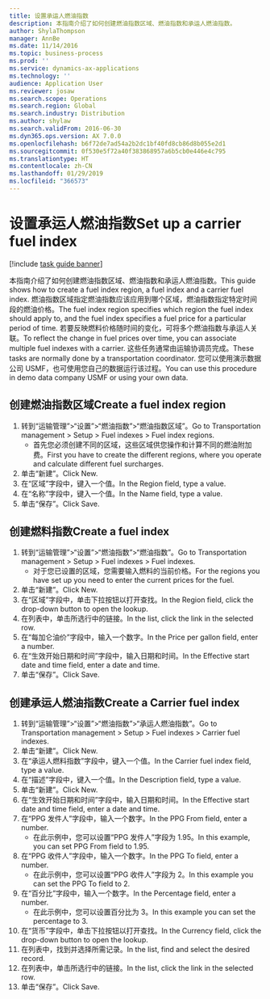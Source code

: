 ```yaml
---
title: 设置承运人燃油指数
description: 本指南介绍了如何创建燃油指数区域、燃油指数和承运人燃油指数。
author: ShylaThompson
manager: AnnBe
ms.date: 11/14/2016
ms.topic: business-process
ms.prod: ''
ms.service: dynamics-ax-applications
ms.technology: ''
audience: Application User
ms.reviewer: josaw
ms.search.scope: Operations
ms.search.region: Global
ms.search.industry: Distribution
ms.author: shylaw
ms.search.validFrom: 2016-06-30
ms.dyn365.ops.version: AX 7.0.0
ms.openlocfilehash: b6f72de7ad54a2b2dc1bf40fd8cb86d8b055e2d1
ms.sourcegitcommit: 0f530e5f72a40f383868957a6b5cb0e446e4c795
ms.translationtype: HT
ms.contentlocale: zh-CN
ms.lasthandoff: 01/29/2019
ms.locfileid: "366573"
---
```

# <a name="set-up-a-carrier-fuel-index"></a><span data-ttu-id="e3ae5-103">设置承运人燃油指数</span><span class="sxs-lookup"><span data-stu-id="e3ae5-103">Set up a carrier fuel index</span></span>

[!include [task guide banner](../../includes/task-guide-banner.md)]

<span data-ttu-id="e3ae5-104">本指南介绍了如何创建燃油指数区域、燃油指数和承运人燃油指数。</span><span class="sxs-lookup"><span data-stu-id="e3ae5-104">This guide shows how to create a fuel index region, a fuel index and a carrier fuel index.</span></span> <span data-ttu-id="e3ae5-105">燃油指数区域指定燃油指数应该应用到哪个区域，燃油指数指定特定时间段的燃油价格。</span><span class="sxs-lookup"><span data-stu-id="e3ae5-105">The fuel index region specifies which region the fuel index should apply to, and the fuel index specifies a fuel price for a particular period of time.</span></span> <span data-ttu-id="e3ae5-106">若要反映燃料价格随时间的变化，可将多个燃油指数与承运人关联。</span><span class="sxs-lookup"><span data-stu-id="e3ae5-106">To reflect the change in fuel prices over time, you can associate multiple fuel indexes with a carrier.</span></span>  <span data-ttu-id="e3ae5-107">这些任务通常由运输协调员完成。</span><span class="sxs-lookup"><span data-stu-id="e3ae5-107">These tasks are normally done by a transportation coordinator.</span></span> <span data-ttu-id="e3ae5-108">您可以使用演示数据公司 USMF，也可使用您自己的数据运行该过程。</span><span class="sxs-lookup"><span data-stu-id="e3ae5-108">You can use this procedure in demo data company USMF or using your own data.</span></span>


## <a name="create-a-fuel-index-region"></a><span data-ttu-id="e3ae5-109">创建燃油指数区域</span><span class="sxs-lookup"><span data-stu-id="e3ae5-109">Create a fuel index region</span></span>
1. <span data-ttu-id="e3ae5-110">转到“运输管理”>“设置”>“燃油指数”>“燃油指数区域”。</span><span class="sxs-lookup"><span data-stu-id="e3ae5-110">Go to Transportation management > Setup > Fuel indexes > Fuel index regions.</span></span>
    * <span data-ttu-id="e3ae5-111">首先您必须创建不同的区域，这些区域供您操作和计算不同的燃油附加费。</span><span class="sxs-lookup"><span data-stu-id="e3ae5-111">First you have to create the different regions, where you operate and calculate different fuel surcharges.</span></span>  
2. <span data-ttu-id="e3ae5-112">单击“新建”。</span><span class="sxs-lookup"><span data-stu-id="e3ae5-112">Click New.</span></span>
3. <span data-ttu-id="e3ae5-113">在“区域”字段中，键入一个值。</span><span class="sxs-lookup"><span data-stu-id="e3ae5-113">In the Region field, type a value.</span></span>
4. <span data-ttu-id="e3ae5-114">在“名称”字段中，键入一个值。</span><span class="sxs-lookup"><span data-stu-id="e3ae5-114">In the Name field, type a value.</span></span>
5. <span data-ttu-id="e3ae5-115">单击“保存”。</span><span class="sxs-lookup"><span data-stu-id="e3ae5-115">Click Save.</span></span>

## <a name="create-a-fuel-index"></a><span data-ttu-id="e3ae5-116">创建燃料指数</span><span class="sxs-lookup"><span data-stu-id="e3ae5-116">Create a fuel index</span></span>
1. <span data-ttu-id="e3ae5-117">转到“运输管理”>“设置”>“燃油指数”>“燃油指数”。</span><span class="sxs-lookup"><span data-stu-id="e3ae5-117">Go to Transportation management > Setup > Fuel indexes > Fuel indexes.</span></span>
    * <span data-ttu-id="e3ae5-118">对于您已设置的区域，您需要输入燃料的当前价格。</span><span class="sxs-lookup"><span data-stu-id="e3ae5-118">For the regions you have set up you need to enter the current prices for the fuel.</span></span>  
2. <span data-ttu-id="e3ae5-119">单击“新建”。</span><span class="sxs-lookup"><span data-stu-id="e3ae5-119">Click New.</span></span>
3. <span data-ttu-id="e3ae5-120">在“区域”字段中，单击下拉按钮以打开查找。</span><span class="sxs-lookup"><span data-stu-id="e3ae5-120">In the Region field, click the drop-down button to open the lookup.</span></span>
4. <span data-ttu-id="e3ae5-121">在列表中，单击所选行中的链接。</span><span class="sxs-lookup"><span data-stu-id="e3ae5-121">In the list, click the link in the selected row.</span></span>
5. <span data-ttu-id="e3ae5-122">在“每加仑油价”字段中，输入一个数字。</span><span class="sxs-lookup"><span data-stu-id="e3ae5-122">In the Price per gallon field, enter a number.</span></span>
6. <span data-ttu-id="e3ae5-123">在“生效开始日期和时间”字段中，输入日期和时间。</span><span class="sxs-lookup"><span data-stu-id="e3ae5-123">In the Effective start date and time field, enter a date and time.</span></span>
7. <span data-ttu-id="e3ae5-124">单击“保存”。</span><span class="sxs-lookup"><span data-stu-id="e3ae5-124">Click Save.</span></span>

## <a name="create-a-carrier-fuel-index"></a><span data-ttu-id="e3ae5-125">创建承运人燃油指数</span><span class="sxs-lookup"><span data-stu-id="e3ae5-125">Create a Carrier fuel index</span></span>
1. <span data-ttu-id="e3ae5-126">转到“运输管理”>“设置”>“燃油指数”>“承运人燃油指数”。</span><span class="sxs-lookup"><span data-stu-id="e3ae5-126">Go to Transportation management > Setup > Fuel indexes > Carrier fuel indexes.</span></span>
2. <span data-ttu-id="e3ae5-127">单击“新建”。</span><span class="sxs-lookup"><span data-stu-id="e3ae5-127">Click New.</span></span>
3. <span data-ttu-id="e3ae5-128">在“承运人燃料指数”字段中，键入一个值。</span><span class="sxs-lookup"><span data-stu-id="e3ae5-128">In the Carrier fuel index field, type a value.</span></span>
4. <span data-ttu-id="e3ae5-129">在“描述”字段中，键入一个值。</span><span class="sxs-lookup"><span data-stu-id="e3ae5-129">In the Description field, type a value.</span></span>
5. <span data-ttu-id="e3ae5-130">单击“新建”。</span><span class="sxs-lookup"><span data-stu-id="e3ae5-130">Click New.</span></span>
6. <span data-ttu-id="e3ae5-131">在“生效开始日期和时间”字段中，输入日期和时间。</span><span class="sxs-lookup"><span data-stu-id="e3ae5-131">In the Effective start date and time field, enter a date and time.</span></span>
7. <span data-ttu-id="e3ae5-132">在“PPG 发件人”字段中，输入一个数字。</span><span class="sxs-lookup"><span data-stu-id="e3ae5-132">In the PPG From field, enter a number.</span></span>
    * <span data-ttu-id="e3ae5-133">在此示例中，您可以设置“PPG 发件人”字段为 1.95。</span><span class="sxs-lookup"><span data-stu-id="e3ae5-133">In this example, you can set PPG From field to 1.95.</span></span>  
8. <span data-ttu-id="e3ae5-134">在“PPG 收件人”字段中，输入一个数字。</span><span class="sxs-lookup"><span data-stu-id="e3ae5-134">In the PPG To field, enter a number.</span></span>
    * <span data-ttu-id="e3ae5-135">在此示例中，您可以设置“PPG 收件人”字段为 2。</span><span class="sxs-lookup"><span data-stu-id="e3ae5-135">In this example you can set the PPG To field to 2.</span></span>  
9. <span data-ttu-id="e3ae5-136">在“百分比”字段中，输入一个数字。</span><span class="sxs-lookup"><span data-stu-id="e3ae5-136">In the Percentage field, enter a number.</span></span>
    * <span data-ttu-id="e3ae5-137">在此示例中，您可以设置百分比为 3。</span><span class="sxs-lookup"><span data-stu-id="e3ae5-137">In this example you can set the percentage to 3.</span></span>  
10. <span data-ttu-id="e3ae5-138">在“货币”字段中，单击下拉按钮以打开查找。</span><span class="sxs-lookup"><span data-stu-id="e3ae5-138">In the Currency field, click the drop-down button to open the lookup.</span></span>
11. <span data-ttu-id="e3ae5-139">在列表中，找到并选择所需记录。</span><span class="sxs-lookup"><span data-stu-id="e3ae5-139">In the list, find and select the desired record.</span></span>
12. <span data-ttu-id="e3ae5-140">在列表中，单击所选行中的链接。</span><span class="sxs-lookup"><span data-stu-id="e3ae5-140">In the list, click the link in the selected row.</span></span>
13. <span data-ttu-id="e3ae5-141">单击“保存”。</span><span class="sxs-lookup"><span data-stu-id="e3ae5-141">Click Save.</span></span>

